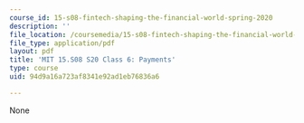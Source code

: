 ```yaml
---
course_id: 15-s08-fintech-shaping-the-financial-world-spring-2020
description: ''
file_location: /coursemedia/15-s08-fintech-shaping-the-financial-world-spring-2020/94d9a16a723af8341e92ad1eb76836a6_MIT15-S08S20_class6.pdf
file_type: application/pdf
layout: pdf
title: 'MIT 15.S08 S20 Class 6: Payments'
type: course
uid: 94d9a16a723af8341e92ad1eb76836a6

---
```

None
